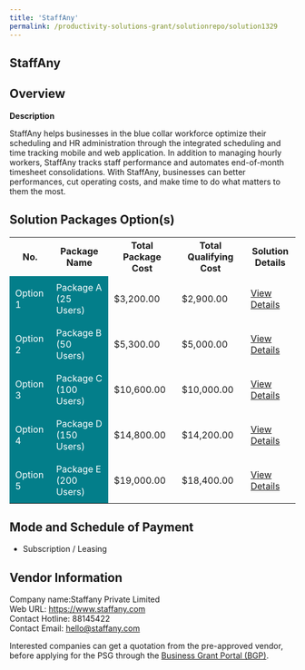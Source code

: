 ```yaml
---
title: 'StaffAny'
permalink: /productivity-solutions-grant/solutionrepo/solution1329
---
```


## StaffAny

## Overview

**Description**

StaffAny helps businesses in the blue collar workforce optimize their scheduling and HR administration through the integrated scheduling and time tracking mobile and web application. In addition to managing hourly workers, StaffAny tracks staff performance and automates end-of-month timesheet consolidations. With StaffAny, businesses can better performances, cut operating costs, and make time to do what matters to them the most.

## Solution Packages Option(s)

<table>
<tr>
<th><b>No.</b></th>
<th><b>Package Name</b></th>
<th><b>Total Package Cost</b></th>
<th><b>Total Qualifying Cost</b></th>
<th><b>Solution Details</b></th>
</tr>
<tr>
<td style='padding: 10px; background-color: #037E8A; color: #FFFFFF;'>Option 1</td>
<td style='padding: 10px; background-color: #037E8A; color: #FFFFFF;'>Package A (25 Users)</td>
<td style='padding: 10px;'>$3,200.00</td>
<td style='padding: 10px;'>$2,900.00</td>
<td style='padding: 10px;'><a href='/images/psg/Staffany_Desensitised_Annex_3_Part_1.pdf' target='_blank'>View Details</a></td>
</tr>
<tr>
<td style='padding: 10px; background-color: #037E8A; color: #FFFFFF;'>Option 2</td>
<td style='padding: 10px; background-color: #037E8A; color: #FFFFFF;'>Package B (50 Users)	</td>
<td style='padding: 10px;'>$5,300.00</td>
<td style='padding: 10px;'>$5,000.00</td>
<td style='padding: 10px;'><a href='/images/psg/Staffany_Desensitised_Annex_3_Part_2.pdf' target='_blank'>View Details</a></td>
</tr>
<tr>
<td style='padding: 10px; background-color: #037E8A; color: #FFFFFF;'>Option 3</td>
<td style='padding: 10px; background-color: #037E8A; color: #FFFFFF;'>Package C (100 Users)</td>
<td style='padding: 10px;'>$10,600.00</td>
<td style='padding: 10px;'>$10,000.00</td>
<td style='padding: 10px;'><a href='/images/psg/Staffany_Desensitised_Annex_3_Part_3.pdf' target='_blank'>View Details</a></td>
</tr>
<tr>
<td style='padding: 10px; background-color: #037E8A; color: #FFFFFF;'>Option 4</td>
<td style='padding: 10px; background-color: #037E8A; color: #FFFFFF;'>Package D (150 Users)</td>
<td style='padding: 10px;'>$14,800.00</td>
<td style='padding: 10px;'>$14,200.00</td>
<td style='padding: 10px;'><a href='/images/psg/Staffany_Desensitised_Annex_3_Part_4.pdf' target='_blank'>View Details</a></td>
</tr>
<tr>
<td style='padding: 10px; background-color: #037E8A; color: #FFFFFF;'>Option 5</td>
<td style='padding: 10px; background-color: #037E8A; color: #FFFFFF;'>Package E (200 Users)</td>
<td style='padding: 10px;'>$19,000.00</td>
<td style='padding: 10px;'>$18,400.00</td>
<td style='padding: 10px;'><a href='/images/psg/Staffany_Desensitised_Annex_3_Part_5.pdf' target='_blank'>View Details</a></td>
</tr>
</table>

## Mode and Schedule of Payment

 - Subscription / Leasing

## Vendor Information

 Company name:Staffany Private Limited<br>Web URL: https://www.staffany.com <br>Contact Hotline: 88145422 <br>Contact Email: hello@staffany.com 

Interested companies can get a quotation from the pre-approved vendor, before applying for the PSG through the <a href='https://www.businessgrants.gov.sg/' target='_blank' rel='noopener'>Business Grant Portal (BGP)</a>.

<script src="/jquery/resize-tables.js"></script>
